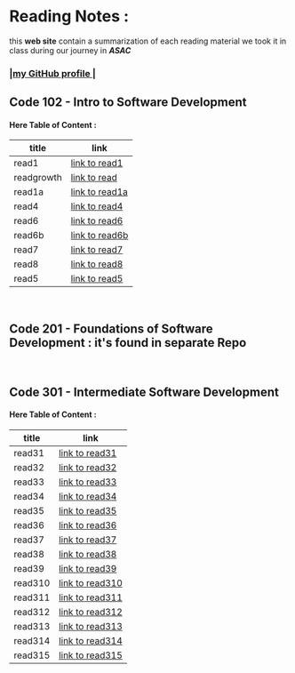 
# Reading Notes :

 this **web site**  contain a summarization of each reading material we took it in class during our journey in ***ASAC***

### |[my GitHub profile ](https://github.com/amani-bn)|

## Code 102 - Intro to Software Development

#### Here Table of Content :

|title      |link |
|-----      |---------------------------------------------------------------     |
|read1      |[link to read1](https://amani-bn.github.io/reading-notes/read1)     |
|readgrowth |[link to read](https://amani-bn.github.io/reading-notes/growth)     | 
|read1a     |[link to read1a](https://amani-bn.github.io/reading-notes/read1)    |
|read4      |[link to read4](https://amani-bn.github.io/reading-notes/read4)     |
|read6      |[link to read6](https://amani-bn.github.io/reading-notes/read6)     |
|read6b     |[link to read6b](https://amani-bn.github.io/reading-notes/read6b)   |
|read7      |[link to read7](https://amani-bn.github.io/reading-notes/read67)    |
|read8      |[link to read8](https://amani-bn.github.io/reading-notes/read68)    |
|read5      |[link to read5](https://amani-bn.github.io/reading-notes/read5)     |

<br>

## Code 201 - Foundations of Software Development : it's found in separate **Repo**

<br>

## Code 301 - Intermediate Software Development

#### Here Table of Content :

|title  |link|
|-----  |---------------------------------------------------------------       |
|read31 |[link to read31](https://amani-bn.github.io/reading-notes/read31)     |
|read32 |[link to read32](https://amani-bn.github.io/reading-notes/read32)     |
|read33 |[link to read33](https://amani-bn.github.io/reading-notes/read33)                                          |
|read34 |[link to read34](https://amani-bn.github.io/reading-notes/read34)                                          |
|read35 |[link to read35](https://amani-bn.github.io/reading-notes/read35)                                          |
|read36 |[link to read36](https://amani-bn.github.io/reading-notes/read36)                                          |
|read37 |[link to read37](https://amani-bn.github.io/reading-notes/read37)                                          |
|read38 |[link to read38](https://amani-bn.github.io/reading-notes/read38)                                          |
|read39 |[link to read39](https://amani-bn.github.io/reading-notes/read39)                                          |
|read310 |[link to read310](https://amani-bn.github.io/reading-notes/read310)                                          |
|read311 |[link to read311](https://amani-bn.github.io/reading-notes/read311)                                          |
|read312 |[link to read312](https://amani-bn.github.io/reading-notes/read312)                                          |
|read313 |[link to read313](https://amani-bn.github.io/reading-notes/read313)                                          |
|read314 |[link to read314](https://amani-bn.github.io/reading-notes/read314)                                          |
|read315 |[link to read315](https://amani-bn.github.io/reading-notes/read315)                                          |




